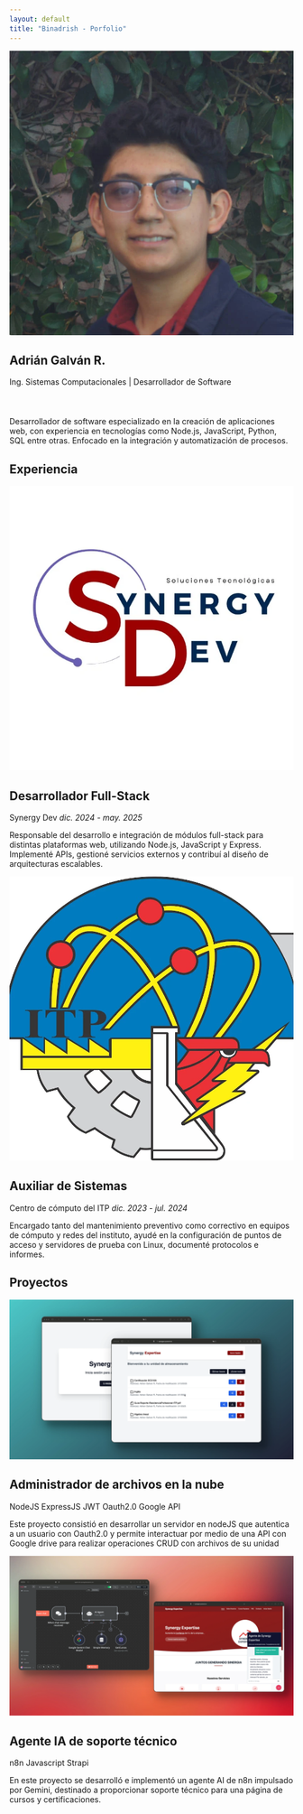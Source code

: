 ```yaml
---
layout: default
title: "Binadrish - Porfolio"
---
```

<html lang="es">
        <section class="personal-info">
            <div class="personal-content">
                <div class="personal-profile">
                    <div class="personal-profile-left">
                        <img class="me_photo" src="/assets/images/adrian2.webp" alt="AdrianGR" >
                    </div>
                    <div class="personal-profile-right">
                        <h1 class="personal-profile-name"><span>Adrián</span> Galván R.</h1>
                        <p class="personal-profile-career">Ing. Sistemas Computacionales | Desarrollador de Software</p>
                        <div class="social-icons">
                            <a href="https://github.com/binadrish" target="_blank">
                                <i class="fab fa-github" style="font-size: 1.5em; padding-right: 10px;"></i>
                            </a>
                            <a href="https://www.linkedin.com/in/dev-adriangr/" target="_blank" >
                                <i class="fab fa-linkedin" style="font-size: 1.5em; padding-right: 10px;"></i>
                            </a>
                            <!-- <a href="https://medium.com/@dev.adriangr" target="_blank">
                                <i class="fab fa-medium" style="font-size: 1.5em;"></i>
                            </a> -->
                            <a href="https://x.com/binadrish" target="_blank">
                                <i class="fab fa-twitter" style="font-size: 1.5em; "></i>
                            </a>   
                        </div>
                    </div>
                </div>
                <div class="personal-description">
                    <p><Span>Desarrollador de software</Span> especializado en la creación de aplicaciones web, con experiencia 
                        en tecnologías como <span>Node.js, JavaScript, Python, SQL</span> entre otras. Enfocado en la integración y 
                        automatización de procesos.</p>
                </div>
            </div>
        </section>
        <section class="experience-container">
            <h1>Experiencia</h1>
            <div class="experience-list">
                <div class="experience-element">
                    <div class="experience-element-info">
                        <div class="experience-element-info-image">
                        <img src="/assets/images/syner.webp" alt="Synersol">
                        </div>
                        <div class="experience-element-info-text">
                            <h2>Desarrollador Full-Stack</h2>
                            <span>Synergy Dev</span>
                            <i>dic. 2024 - may. 2025</i>
                        </div>
                    </div>
                    <div class="experience-element-description">
                        <p>Responsable del <span>desarrollo e integración de módulos full-stack</span> para distintas plataformas web, utilizando  <span>Node.js, JavaScript y Express</span>. Implementé APIs, gestioné servicios externos y contribuí al diseño de arquitecturas escalables.</p>
                    </div>
                </div>
                <div class="experience-element">
                    <div class="experience-element-info">
                        <img src="/assets/images//itp.webp" alt="ITP">
                        <div class="experience-element-info-text">
                            <h2>Auxiliar de Sistemas </h2>
                            <span>Centro de cómputo del ITP</span>
                            <i>dic. 2023 - jul. 2024</i>
                        </div>
                    </div>
                    <div class="experience-element-description">
                        <p>Encargado tanto del <span>mantenimiento preventivo como correctivo</span> en equipos de cómputo y redes del instituto, ayudé en la configuración de puntos de acceso y servidores de prueba con Linux, documenté protocolos e informes.</p>
                    </div>
                </div>
            </div>
        </section>
        <section class="projects-container">
            <h1>Proyectos</h1>
            <div class="projects-list">
                <div class="project-element">
                    <div class="project-element-image">
                        <img src="/assets/images//project1-2.webp" alt="proyecto 1">
                    </div>
                    <div class="project-element-info">
                        <div class="project-element-info-header">
                            <h2>Administrador de archivos en la nube</h2>
                            <div class="project-element-tags">
                                <span class="tag">NodeJS</span>
                                <span class="tag">ExpressJS</span>
                                <span class="tag">JWT</span>
                                <span class="tag">Oauth2.0</span>
                                <span class="tag">Google API</span>
                            </div>
                        </div>
                        <div class="project-element-info-description">
                            <p>Este proyecto consistió en desarrollar un servidor en nodeJS que autentica a un usuario con Oauth2.0 y permite interactuar por medio de una API con Google drive para realizar operaciones CRUD con archivos de su unidad</p>
                        </div>
                    </div>
                </div>
                <div class="project-element">
                    <div class="project-element-image">
                        <img src="/assets/images//project2-1.webp" alt="proyecto 1">
                    </div>
                    <div class="project-element-info">
                        <div class="project-element-info-header">
                            <h2>Agente IA de soporte técnico</h2>
                            <div class="project-element-tags">
                                <span class="tag">n8n</span>
                                <span class="tag">Javascript</span>
                                <span class="tag">Strapi</span>
                            </div>
                        </div>
                        <div class="project-element-info-description">
                            <p>En este proyecto se desarrolló e implementó un agente AI de n8n impulsado por Gemini, destinado a proporcionar soporte técnico para una página de cursos y certificaciones.</p>
                        </div>
                    </div>
                </div>
            </div>
        </section>
